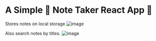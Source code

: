 # A Simple 📝 Note Taker React App 📒

Stores notes on local storage 
![image](https://user-images.githubusercontent.com/74947287/183657394-a2ec4561-5219-4f3e-b790-e8a04d68f699.png)

Also search notes by titles.
![image](https://user-images.githubusercontent.com/74947287/183657671-ed4be10a-cac5-4772-82a7-57e71af5a0cd.png)
